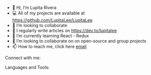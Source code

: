 - 👋 Hi, I’m Lupita Rivera
- 💻 All of my projects are available at https://github.com/LupitaLee/LupitaLee
- 👯 I’m looking to collaborate 
- 📝 I regularly write articles on https://dev.to/lupitalee
- 🌱 I’m currently learning React - Redux
- 💞️ I’m looking to collaborate on on open-source and group projects
- 📫 How to reach me, click here [email](mailto:lupitarivera8899@gmail.com)

Connect with me:

Languages and Tools:

<!---
LupitaLee/LupitaLee is a ✨ special ✨ repository because its `README.md` (this file) appears on your GitHub profile.
You can click the Preview link to take a look at your changes.
--->
